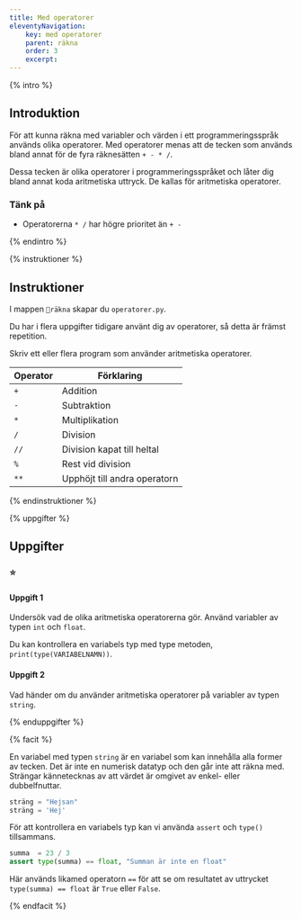 ```yaml
---
title: Med operatorer
eleventyNavigation:
    key: med operatorer
    parent: räkna
    order: 3
    excerpt: 
---
```


{% intro %}

## Introduktion

För att kunna räkna med variabler och värden i ett programmeringsspråk används olika operatorer.
Med operatorer menas att de tecken som används bland annat för de fyra räknesätten ```+ - * /```.

Dessa tecken är olika operatorer i programmeringsspråket och låter dig bland annat koda aritmetiska uttryck. De kallas för aritmetiska operatorer.

### Tänk på

- Operatorerna ```* /``` har högre prioritet än ```+ -```

{% endintro %}

{% instruktioner %}

## Instruktioner

I mappen ```📁räkna``` skapar du ```operatorer.py```.

Du har i flera uppgifter tidigare använt dig av operatorer, så detta är främst repetition.

Skriv ett eller flera program som använder aritmetiska operatorer.

|Operator|Förklaring|
|---|---|
|`+`|Addition|
|`-`|Subtraktion|
|`*`|Multiplikation|
|`/`|Division|
|`//`|Division kapat till heltal|
|`%`|Rest vid division|
|`**`|Upphöjt till andra operatorn|

{% endinstruktioner %}

{% uppgifter %}

## Uppgifter
### ⭐
#### Uppgift 1

Undersök vad de olika aritmetiska operatorerna gör.
Använd variabler av typen ```int``` och ```float```.

Du kan kontrollera en variabels typ med type metoden, ```print(type(VARIABELNAMN))```.

#### Uppgift 2

Vad händer om du använder aritmetiska operatorer på variabler av typen ```string```.

{% enduppgifter %}

{% facit %}

En variabel med typen ```string``` är en variabel som kan innehålla alla former av tecken. Det är inte en numerisk datatyp och den går inte att räkna med.
Strängar kännetecknas av att värdet är omgivet av enkel- eller dubbelfnuttar.

```python
sträng = "Hejsan"
sträng = 'Hej'
```

För att kontrollera en variabels typ kan vi använda ```assert``` och ```type()``` tillsammans. 
```python
summa  = 23 / 3
assert type(summa) == float, "Summan är inte en float"
```

Här används likamed operatorn ```==``` för att se om resultatet av uttrycket ```type(summa) == float``` är ```True``` eller ```False```.

{% endfacit %}